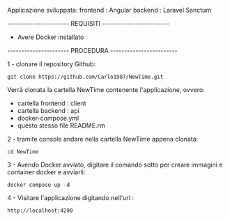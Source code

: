 
Applicazione sviluppata:
    frontend : Angular
    backend : Laravel Sanctum



----------------------   REQUISITI   ------------------------

 - Avere Docker installato





----------------------   PROCEDURA   ------------------------


1 - clonare il repository Github:

    git clone https://github.com/Carlo1987/NewTime.git

Verrà clonata la cartella NewTime contenente l'applicazione, ovvero:
- cartella frontend : client
- cartella backend : api
- docker-compose.yml
- questo stesso file README.rm


2 - tramite console andare nella cartella NewTime appena clonata:

    cd NewTime


3 - Avendo Docker avviato, digitare il comando sotto per creare immagini e container docker e avviarli:

    docker compose up -d


4 - Visitare l'applicazione digitando nell'url  :

    http://localhost:4200

